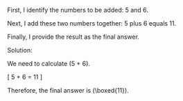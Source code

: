First, I identify the numbers to be added: 5 and 6.

Next, I add these two numbers together: 5 plus 6 equals 11.

Finally, I provide the result as the final answer.


Solution:

We need to calculate \(5 + 6\).

[
5 + 6 = 11
\]

Therefore, the final answer is \(\boxed{11}\).